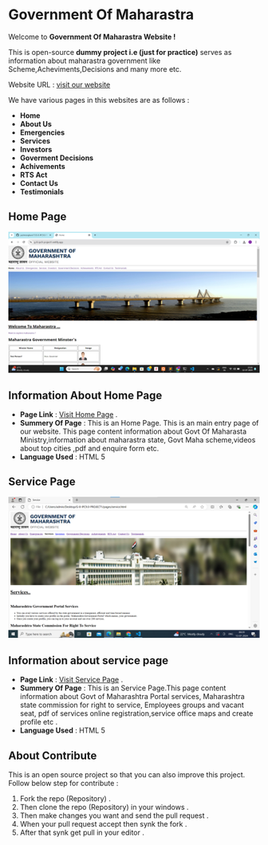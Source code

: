 # Government Of Maharastra #

Welcome to **Government Of Maharastra Website !** 

This is open-source **dummy project i.e (just for practice)**
serves as information about maharastra government like
Scheme,Acheviments,Decisions and many more etc.

Website URL : [visit our website](https://g-8-ipc9-project1.netlify.app/)

We have various pages in this websites are as follows :

- **Home**
- **About Us**
- **Emergencies**
- **Services**
- **Investors**
- **Goverment Decisions**
- **Achivements**
- **RTS Act**
- **Contact Us**
- **Testimonials**

## **Home Page** ##

![Home Page Screen Shot](./img/ipc9.0_pro1_home_page.png)

## Information About Home Page ##
- **Page Link** : [Visit Home Page](https://g-8-ipc9-project1.netlify.app/) .
- **Summery Of Page** : This is an Home Page. This is an main entry page of our website.
This page content information about Govt Of Maharasta Ministry,information about maharastra state,
Govt Maha scheme,videos about top cities ,pdf and enquire form etc.
- **Language Used** : HTML 5

## **Service Page** ##

![service page Screen Shot](./img/service.png)

## Information about service page ##
- **Page Link** : [Visit Service Page](https://g-8-ipc9-project1.netlify.app/pages/service) .
- **Summery Of Page** : This is an Service Page.This page content information about Govt of Maharashtra Portal services, Maharashtra state commission for right to service, Employees groups and vacant seat, pdf of services online registration,service office maps and create profile etc .
- **Language Used** : HTML 5






## About Contribute ##
This is an open source project so that you can also improve this project.
Follow below step for contribute :
1. Fork the repo (Repository) .
2. Then clone the repo (Repository) in your windows .
3. Then make changes you want and send the pull request .
4. When your pull request accept then synk the fork .
5. After that synk get pull in your editor .





